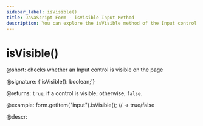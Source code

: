 ```yaml
---
sidebar_label: isVisible()
title: JavaScript Form - isVisible Input Method 
description: You can explore the isVisible method of the Input control of Form in the documentation of the DHTMLX JavaScript UI library. Browse developer guides and API reference, try out code examples and live demos, and download a free 30-day evaluation version of DHTMLX Suite 7.
---
```


# isVisible()

@short: checks whether an Input control is visible on the page

@signature: {'isVisible(): boolean;'}

@returns:
`true`, if a control is visible; otherwise, `false`.

@example:
form.getItem("input").isVisible(); 
// -> true/false

@descr:

